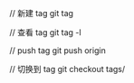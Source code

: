 // 新建 tag
git tag <tag name>

// 查看 tag
git tag -l

// push tag
git push origin <tag name>

// 切换到 tag
git checkout tags/<tag name>